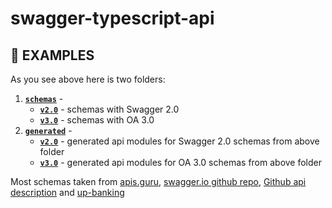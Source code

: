 # swagger-typescript-api

## 📃 EXAMPLES

As you see above here is two folders:

1. [**`schemas`**](./schemas) -
   - [**`v2.0`**](./schemas/v2.0) - schemas with Swagger 2.0
   - [**`v3.0`**](./schemas/v3.0) - schemas with OA 3.0
1. [**`generated`**](./generated) -
   - [**`v2.0`**](./generated/v2.0) - generated api modules for Swagger 2.0 schemas from above folder
   - [**`v3.0`**](./generated/v3.0) - generated api modules for OA 3.0 schemas from above folder

Most schemas taken from [apis.guru](https://apis.guru/openapi-directory/), [swagger.io github repo](https://swagger.io/), [Github api description](https://github.com/github/rest-api-description) and [up-banking](https://github.com/up-banking/api)
